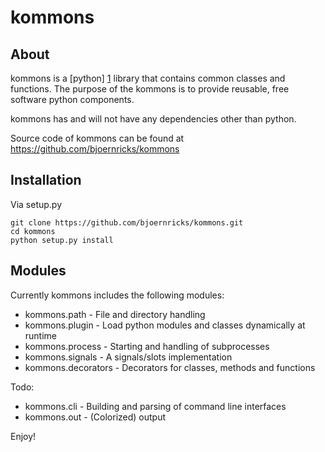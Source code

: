 kommons
=======

About
-----

kommons is a [python] [1] library that contains common classes and functions. The
purpose of the kommons is to provide reusable, free software python components.

kommons has and will not have any dependencies other than python.

Source code of kommons can be found at https://github.com/bjoernricks/kommons

Installation
------------

Via setup.py

    git clone https://github.com/bjoernricks/kommons.git
    cd kommons
    python setup.py install

Modules
-------

Currently kommons includes the following modules:

 * kommons.path - File and directory handling
 * kommons.plugin - Load python modules and classes dynamically at runtime
 * kommons.process - Starting and handling of subprocesses
 * kommons.signals - A signals/slots implementation
 * kommons.decorators - Decorators for classes, methods and functions

Todo:
 * kommons.cli - Building and parsing of command line interfaces
 * kommons.out - (Colorized) output

Enjoy!

[1]: http://www.python.org/
